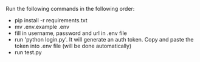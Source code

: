 Run the following commands in the following order:

 - pip install -r requirements.txt
 - mv .env.example .env
 - fill in username, password and url in .env file
 - run 'python login.py'. It will generate an auth token. Copy and paste the token into .env file (will be done automatically)
 - run test.py
